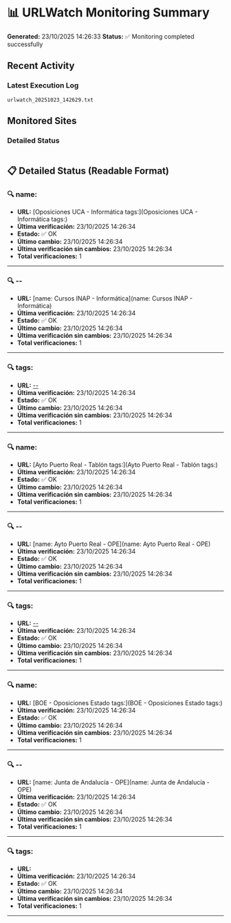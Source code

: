 # 📊 URLWatch Monitoring Summary

**Generated:** 23/10/2025 14:26:33
**Status:** ✅ Monitoring completed successfully

## Recent Activity

### Latest Execution Log
`urlwatch_20251023_142629.txt`

## Monitored Sites

### Detailed Status
```
```

## 📋 Detailed Status (Readable Format)

### 🔍 name:

- **URL:** [Oposiciones UCA - Informática	tags:](Oposiciones UCA - Informática	tags:)
- **Última verificación:** 23/10/2025 14:26:34
- **Estado:** ✅ OK
- **Último cambio:** 23/10/2025 14:26:34
- **Última verificación sin cambios:** 23/10/2025 14:26:34
- **Total verificaciones:** 1

---

### 🔍 --

- **URL:** [name: Cursos INAP - Informática](name: Cursos INAP - Informática)
- **Última verificación:** 23/10/2025 14:26:34
- **Estado:** ✅ OK
- **Último cambio:** 23/10/2025 14:26:34
- **Última verificación sin cambios:** 23/10/2025 14:26:34
- **Total verificaciones:** 1

---

### 🔍 tags:

- **URL:** [--](--)
- **Última verificación:** 23/10/2025 14:26:34
- **Estado:** ✅ OK
- **Último cambio:** 23/10/2025 14:26:34
- **Última verificación sin cambios:** 23/10/2025 14:26:34
- **Total verificaciones:** 1

---

### 🔍 name:

- **URL:** [Ayto Puerto Real - Tablón	tags:](Ayto Puerto Real - Tablón	tags:)
- **Última verificación:** 23/10/2025 14:26:34
- **Estado:** ✅ OK
- **Último cambio:** 23/10/2025 14:26:34
- **Última verificación sin cambios:** 23/10/2025 14:26:34
- **Total verificaciones:** 1

---

### 🔍 --

- **URL:** [name: Ayto Puerto Real - OPE](name: Ayto Puerto Real - OPE)
- **Última verificación:** 23/10/2025 14:26:34
- **Estado:** ✅ OK
- **Último cambio:** 23/10/2025 14:26:34
- **Última verificación sin cambios:** 23/10/2025 14:26:34
- **Total verificaciones:** 1

---

### 🔍 tags:

- **URL:** [--](--)
- **Última verificación:** 23/10/2025 14:26:34
- **Estado:** ✅ OK
- **Último cambio:** 23/10/2025 14:26:34
- **Última verificación sin cambios:** 23/10/2025 14:26:34
- **Total verificaciones:** 1

---

### 🔍 name:

- **URL:** [BOE - Oposiciones Estado	tags:](BOE - Oposiciones Estado	tags:)
- **Última verificación:** 23/10/2025 14:26:34
- **Estado:** ✅ OK
- **Último cambio:** 23/10/2025 14:26:34
- **Última verificación sin cambios:** 23/10/2025 14:26:34
- **Total verificaciones:** 1

---

### 🔍 --

- **URL:** [name: Junta de Andalucía - OPE](name: Junta de Andalucía - OPE)
- **Última verificación:** 23/10/2025 14:26:34
- **Estado:** ✅ OK
- **Último cambio:** 23/10/2025 14:26:34
- **Última verificación sin cambios:** 23/10/2025 14:26:34
- **Total verificaciones:** 1

---

### 🔍 tags:

- **URL:** []()
- **Última verificación:** 23/10/2025 14:26:34
- **Estado:** ✅ OK
- **Último cambio:** 23/10/2025 14:26:34
- **Última verificación sin cambios:** 23/10/2025 14:26:34
- **Total verificaciones:** 1

---


